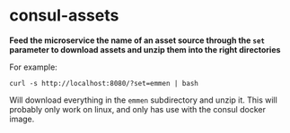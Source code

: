 # consul-assets

__Feed the microservice the name of an asset source through the `set` parameter to download assets and unzip them into the right directories__

For example:

```
curl -s http://localhost:8080/?set=emmen | bash
```

Will download everything in the `emmen` subdirectory and unzip it. This will probably only work on linux, and only has use with the consul docker image.